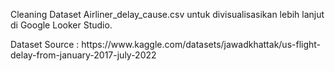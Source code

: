<p>Cleaning Dataset Airliner_delay_cause.csv untuk divisualisasikan lebih lanjut di Google Looker Studio. </p>
Dataset Source : https://www.kaggle.com/datasets/jawadkhattak/us-flight-delay-from-january-2017-july-2022
